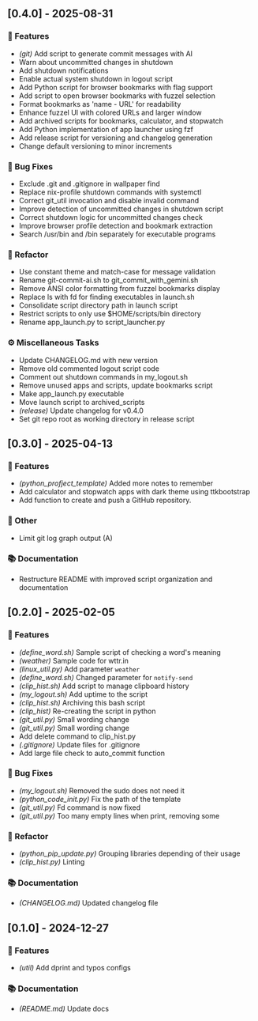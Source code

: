 ## [0.4.0] - 2025-08-31

### 🚀 Features

- *(git)* Add script to generate commit messages with AI
- Warn about uncommitted changes in shutdown
- Add shutdown notifications
- Enable actual system shutdown in logout script
- Add Python script for browser bookmarks with flag support
- Add script to open browser bookmarks with fuzzel selection
- Format bookmarks as 'name - URL' for readability
- Enhance fuzzel UI with colored URLs and larger window
- Add archived scripts for bookmarks, calculator, and stopwatch
- Add Python implementation of app launcher using fzf
- Add release script for versioning and changelog generation
- Change default versioning to minor increments

### 🐛 Bug Fixes

- Exclude .git and .gitignore in wallpaper find
- Replace nix-profile shutdown commands with systemctl
- Correct git_util invocation and disable invalid command
- Improve detection of uncommitted changes in shutdown script
- Correct shutdown logic for uncommitted changes check
- Improve browser profile detection and bookmark extraction
- Search /usr/bin and /bin separately for executable programs

### 🚜 Refactor

- Use constant theme and match-case for message validation
- Rename git-commit-ai.sh to git_commit_with_gemini.sh
- Remove ANSI color formatting from fuzzel bookmarks display
- Replace ls with fd for finding executables in launch.sh
- Consolidate script directory path in launch script
- Restrict scripts to only use $HOME/scripts/bin directory
- Rename app_launch.py to script_launcher.py

### ⚙️ Miscellaneous Tasks

- Update CHANGELOG.md with new version
- Remove old commented logout script code
- Comment out shutdown commands in my_logout.sh
- Remove unused apps and scripts, update bookmarks script
- Make app_launch.py executable
- Move launch script to archived_scripts
- *(release)* Update changelog for v0.4.0
- Set git repo root as working directory in release script
## [0.3.0] - 2025-04-13

### 🚀 Features

- *(python_profject_template)* Added more notes to remember
- Add calculator and stopwatch apps with dark theme using ttkbootstrap
- Add function to create and push a GitHub repository.

### 💼 Other

- Limit git log graph output (A)

### 📚 Documentation

- Restructure README with improved script organization and documentation
## [0.2.0] - 2025-02-05

### 🚀 Features

- *(define_word.sh)* Sample script of checking a word's meaning
- *(weather)* Sample code for wttr.in
- *(linux_util.py)* Add parameter `weather`
- *(define_word.sh)* Changed parameter for `notify-send`
- *(clip_hist.sh)* Add script to manage clipboard history
- *(my_logout.sh)* Add uptime to the script
- *(clip_hist.sh)* Archiving this bash script
- *(clip_hist)* Re-creating the script in python
- *(git_util.py)* Small wording change
- *(git_util.py)* Small wording change
- Add delete command to clip_hist.py
- *(.gitignore)* Update files for .gitignore
- Add large file check to auto_commit function

### 🐛 Bug Fixes

- *(my_logout.sh)* Removed the sudo does not need it
- *(python_code_init.py)* Fix the path of the template
- *(git_util.py)* Fd command is now fixed
- *(git_util.py)* Too many empty lines when print, removing some

### 🚜 Refactor

- *(python_pip_update.py)* Grouping libraries depending of their usage
- *(clip_hist.py)* Linting

### 📚 Documentation

- *(CHANGELOG.md)* Updated changelog file
## [0.1.0] - 2024-12-27

### 🚀 Features

- *(util)* Add dprint and typos configs

### 📚 Documentation

- *(README.md)* Update docs
